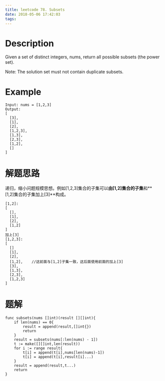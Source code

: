 ```yaml
---
title: leetcode 78. Subsets
date: 2018-05-06 17:42:03
tags:
---
```


# Description

Given a set of distinct integers, nums, return all possible subsets (the power set).

Note: The solution set must not contain duplicate subsets.

# Example

```
Input: nums = [1,2,3]
Output:
[
  [3],
  [1],
  [2],
  [1,2,3],
  [1,3],
  [2,3],
  [1,2],
  []
]
```
# 解题思路

递归，缩小问题规模思想。例如[1,2,3]集合的子集可以**由[1,2]集合的子集**和**[1,2]集合的子集加上[3]**构成。
<!-- more -->
```
[1,2]:
[
  [],
  [1],
  [2],
  [1,2]
]
加上[3]
[1,2,3]:
[
  []
  [1],
  [2],
  [1,2],    //这前面与[1,2]子集一致，这后面使用前面的加上[3]
  [3],
  [1,3],
  [2,3],
  [1,2,3]
]
```

# 题解

```
func subsets(nums []int)(result [][]int){
	if len(nums) == 0{
		result = append(result,[]int{})
		return
	}
	result = subsets(nums[:len(nums) - 1])
	t := make([][]int,len(result))
	for i := range result{
		t[i] = append(t[i],nums[len(nums)-1])
		t[i] = append(t[i],result[i]...)
	}
	result = append(result,t...)
	return
}
```
